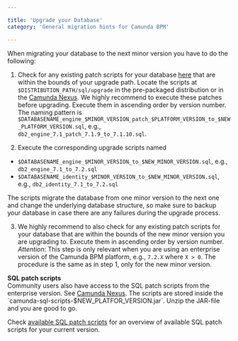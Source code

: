 ```yaml
---

title: 'Upgrade your Database'
category: 'General migration hints for Camunda BPM'

---
```


When migrating your database to the next minor version you have to do the following:

1. Check for any existing patch scripts for your database [here] that are within the bounds of your upgrade path.
 Locate the scripts at `$DISTRIBUTION_PATH/sql/upgrade` in the pre-packaged distribution or in the [Camunda Nexus](https://app.camunda.com/nexus/content/groups/public/org/camunda/bpm/distro/camunda-sql-scripts/).
 We highly recommend to execute these patches before upgrading. Execute them in ascending order by version number.
 The naming pattern is `$DATABASENAME_engine_$MINOR_VERSION_patch_$PLATFORM_VERSION_to_$NEW_PLATFORM_VERSION.sql`, e.g., `db2_engine_7.1_patch_7.1.9_to_7.1.10.sql`.

2. Execute the corresponding upgrade scripts named
 * `$DATABASENAME_engine_$MINOR_VERSION_to_$NEW_MINOR_VERSION.sql`, e.g., `db2_engine_7.1_to_7.2.sql`
 * `$DATABASENAME_identity_$MINOR_VERSION_to_$NEW_MINOR_VERSION.sql`, e.g., `db2_identity_7.1_to_7.2.sql`

 The scripts migrate the database from one minor version to the next one and change the underlying database structure, so make sure to backup your database in case there are any failures during the upgrade process.

3. We highly recommend to also check for any existing patch scripts for your database that are within the bounds of the new minor version you are upgrading to. Execute them in ascending order by version number.
 _Attention_: This step is only relevant when you are using an enterprise version of the Camunda BPM platform, e.g., `7.2.X` where `X > 0`.
 The procedure is the same as in step 1, only for the new minor version.

<div class="alert alert-info">
  <strong>SQL patch scripts</strong><br>
  Community users also have access to the SQL patch scripts from the enterprise version. See <a href="https://app.camunda.com/nexus/content/groups/public/org/camunda/bpm/distro/camunda-sql-scripts/">Camunda Nexus</a>.
  The scripts are stored inside the `camunda-sql-scripts-$NEW_PLATFOR_VERSION.jar`. Unzip the JAR-file and you are good to go.
</div>

Check [available SQL patch scripts](ref:/guides/migration-guide/#patch-level-upgrade-upgrade-your-database-available-sql-patch-scripts) for an overview of available SQL patch scripts for your current version.

[here]: ref:/guides/migration-guide/#patch-level-upgrade-upgrade-your-database-available-sql-patch-scripts
